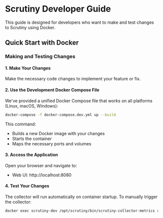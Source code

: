 # Scrutiny Developer Guide

This guide is designed for developers who want to make and test changes to Scrutiny using Docker.

## Quick Start with Docker

### Making and Testing Changes

#### 1. Make Your Changes

Make the necessary code changes to implement your feature or fix.

#### 2. Use the Development Docker Compose File

We've provided a unified Docker Compose file that works on all platforms (Linux, macOS, Windows):

```bash
docker-compose -f docker-compose.dev.yml up --build
```

This command:
- Builds a new Docker image with your changes
- Starts the container
- Maps the necessary ports and volumes


#### 3. Access the Application

Open your browser and navigate to:
- Web UI: http://localhost:8080

#### 4. Test Your Changes

The collector will run automatically on container startup. To manually trigger the collector:

```bash
docker exec scrutiny-dev /opt/scrutiny/bin/scrutiny-collector-metrics run
```
